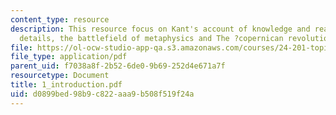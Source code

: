 ```yaml
---
content_type: resource
description: This resource focus on Kant's account of knowledge and reality, biographical
  details, the battlefield of metaphysics and The ?copernican revolution?.
file: https://ol-ocw-studio-app-qa.s3.amazonaws.com/courses/24-201-topics-in-the-history-of-philosophy-kant-fall-2005/d0899bed98b9c822aaa9b508f519f24a_1_introduction.pdf
file_type: application/pdf
parent_uid: f7038a8f-2b52-6de0-9b69-252d4e671a7f
resourcetype: Document
title: 1_introduction.pdf
uid: d0899bed-98b9-c822-aaa9-b508f519f24a
---
```

